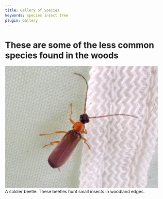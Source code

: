 ```yaml
---
title: Gallery of Species
keywords: species insect tree
plugin: Gallery
---
```



# These are some of the less common species found in the woods

![Rhagonycha lutea](invertebrates/Rhagonycha_lutea.jpg "Rhagonycha lutea")
A soldier beetle. These beetles hunt small insects in woodland edges.

